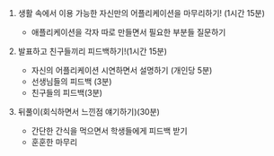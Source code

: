 1. 생활 속에서 이용 가능한 자신만의 어플리케이션을 마무리하기! (1시간 15분)
    * 애플리케이션을 각자 따로 만들면서 필요한 부분들 질문하기

2. 발표하고 친구들끼리 피드백하기!(1시간 15분)
    * 자신의 어플리케이션 시연하면서 설명하기 (개인당 5분)
    * 선생님들의 피드백 (3분)
    * 친구들의 피드백(3분)

3. 뒤풀이(회식하면서 느낀점 얘기하기)(30분)
    * 간단한 간식을 먹으면서 학생들에게 피드백 받기
    * 훈훈한 마무리


